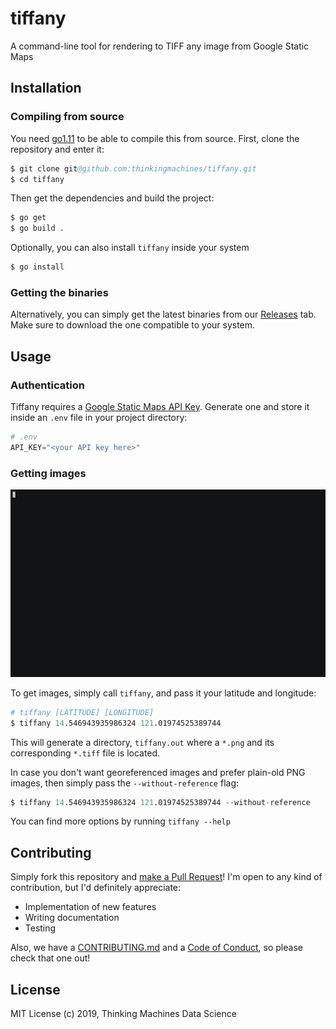 # tiffany 

A command-line tool for rendering to TIFF any image from Google Static Maps

## Installation

### Compiling from source

You need [go1.11](https://golang.org/doc/go1.11) to be able to compile this from
source. First, clone the repository and enter it:

```s
$ git clone git@github.com:thinkingmachines/tiffany.git
$ cd tiffany
```

Then get the dependencies and build the project:

```s
$ go get
$ go build .
```

Optionally, you can also install `tiffany` inside your system

```s
$ go install
```

### Getting the binaries

Alternatively, you can simply get the latest binaries from our
[Releases](https://github.com/thinkingmachines/tiffany/releases) tab. Make sure
to download the one compatible to your system.


## Usage

### Authentication

Tiffany requires a [Google Static Maps API
Key](https://developers.google.com/maps/documentation/maps-static/intro#get-a-key). Generate one and store it inside an `.env` file in your project directory:

```s
# .env
API_KEY="<your API key here>"
```

### Getting images

![Demo](assets/tiffany-demo.gif)

To get images, simply call `tiffany`, and pass it your latitude and longitude:

```s
# tiffany [LATITUDE] [LONGITUDE]
$ tiffany 14.546943935986324 121.01974525389744
```

This will generate a directory, `tiffany.out` where a `*.png` and its
corresponding `*.tiff` file is located.

In case you don't want georeferenced images and prefer plain-old PNG images,
then simply pass the `--without-reference` flag:

```s
$ tiffany 14.546943935986324 121.01974525389744 --without-reference
```

You can find more options by running `tiffany --help`

## Contributing

Simply fork this repository and [make a Pull
Request](https://help.github.com/en/articles/creating-a-pull-request)! I'm
open to any kind of contribution, but I'd definitely appreciate:

- Implementation of new features 
- Writing documentation
- Testing

Also, we have a
[CONTRIBUTING.md](https://github.com/thinkingmachines/tiffany/blob/master/CONTRIBUTING.md)
and a [Code of
Conduct](https://github.com/thinkingmachines/tiffany/blob/master/CODE_OF_CONDUCT.md),
so please check that one out!

## License

MIT License (c) 2019,  Thinking Machines Data Science

